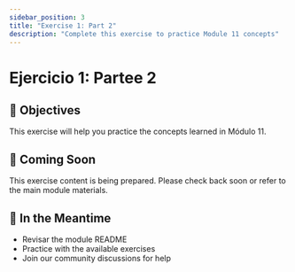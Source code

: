 ```yaml
---
sidebar_position: 3
title: "Exercise 1: Part 2"
description: "Complete this exercise to practice Module 11 concepts"
---
```


# Ejercicio 1: Partee 2

## 🎯 Objectives

This exercise will help you practice the concepts learned in Módulo 11.

## 📝 Coming Soon

This exercise content is being prepared. Please check back soon or refer to the main module materials.

## 🚀 In the Meantime

- Revisar the module README
- Practice with the available exercises
- Join our community discussions for help
